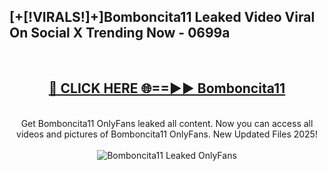 <h2>[+[!VIRALS!]+]Bomboncita11 Leaked Video Viral On Social X Trending Now - 0699a</h2>
<br>
<div align="center">
<h2><a href="https://libra.edu.pl?Bomboncita11" rel="nofollow">🔴 CLICK HERE 🌐==►► Bomboncita11</a></h2>
<br>
Get Bomboncita11 OnlyFans leaked all content. Now you can access all videos and pictures of Bomboncita11 OnlyFans. New Updated Files 2025!
<br>
<br>
<a href="https://libra.edu.pl?Bomboncita11" rel="nofollow" data-target="animated-image.originalLink"><img src="https://i.ibb.co.com/WyWwxjT/player-gif2.gif" alt="Bomboncita11 Leaked OnlyFans" style="max-width: 100%; display: inline-block;" data-target="animated-image.originalImage"></a>
</div>
<br>